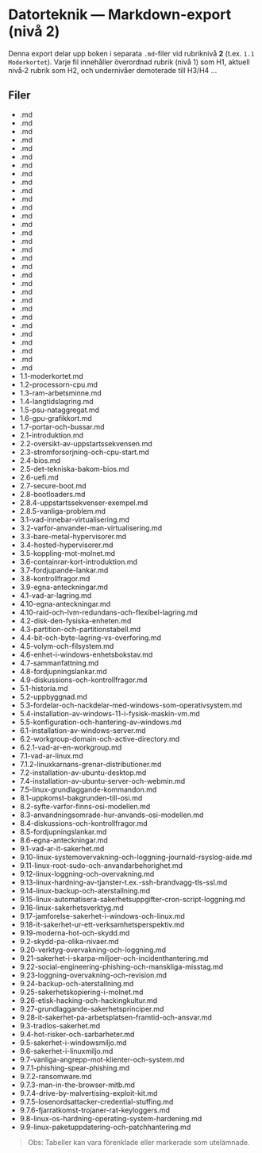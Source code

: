# Datorteknik — Markdown-export (nivå 2)

Denna export delar upp boken i separata `.md`-filer vid rubriknivå **2** (t.ex. `1.1 Moderkortet`).
Varje fil innehåller överordnad rubrik (nivå 1) som H1, aktuell nivå‑2 rubrik som H2, och undernivåer demoterade till H3/H4 …

## Filer
- .md
- .md
- .md
- .md
- .md
- .md
- .md
- .md
- .md
- .md
- .md
- .md
- .md
- .md
- .md
- .md
- .md
- .md
- .md
- .md
- .md
- .md
- .md
- .md
- .md
- .md
- .md
- .md
- .md
- .md
- .md
- 1.1-moderkortet.md
- 1.2-processorn-cpu.md
- 1.3-ram-arbetsminne.md
- 1.4-langtidslagring.md
- 1.5-psu-nataggregat.md
- 1.6-gpu-grafikkort.md
- 1.7-portar-och-bussar.md
- 2.1-introduktion.md
- 2.2-oversikt-av-uppstartssekvensen.md
- 2.3-stromforsorjning-och-cpu-start.md
- 2.4-bios.md
- 2.5-det-tekniska-bakom-bios.md
- 2.6-uefi.md
- 2.7-secure-boot.md
- 2.8-bootloaders.md
- 2.8.4-uppstartssekvenser-exempel.md
- 2.8.5-vanliga-problem.md
- 3.1-vad-innebar-virtualisering.md
- 3.2-varfor-anvander-man-virtualisering.md
- 3.3-bare-metal-hypervisorer.md
- 3.4-hosted-hypervisorer.md
- 3.5-koppling-mot-molnet.md
- 3.6-containrar-kort-introduktion.md
- 3.7-fordjupande-lankar.md
- 3.8-kontrollfragor.md
- 3.9-egna-anteckningar.md
- 4.1-vad-ar-lagring.md
- 4.10-egna-anteckningar.md
- 4.10-raid-och-lvm-redundans-och-flexibel-lagring.md
- 4.2-disk-den-fysiska-enheten.md
- 4.3-partition-och-partitionstabell.md
- 4.4-bit-och-byte-lagring-vs-overforing.md
- 4.5-volym-och-filsystem.md
- 4.6-enhet-i-windows-enhetsbokstav.md
- 4.7-sammanfattning.md
- 4.8-fordjupningslankar.md
- 4.9-diskussions-och-kontrollfragor.md
- 5.1-historia.md
- 5.2-uppbyggnad.md
- 5.3-fordelar-och-nackdelar-med-windows-som-operativsystem.md
- 5.4-installation-av-windows-11-i-fysisk-maskin-vm.md
- 5.5-konfiguration-och-hantering-av-windows.md
- 6.1-installation-av-windows-server.md
- 6.2-workgroup-domain-och-active-directory.md
- 6.2.1-vad-ar-en-workgroup.md
- 7.1-vad-ar-linux.md
- 7.1.2-linuxkarnans-grenar-distributioner.md
- 7.2-installation-av-ubuntu-desktop.md
- 7.4-installation-av-ubuntu-server-och-webmin.md
- 7.5-linux-grundlaggande-kommandon.md
- 8.1-uppkomst-bakgrunden-till-osi.md
- 8.2-syfte-varfor-finns-osi-modellen.md
- 8.3-anvandningsomrade-hur-anvands-osi-modellen.md
- 8.4-diskussions-och-kontrollfragor.md
- 8.5-fordjupningslankar.md
- 8.6-egna-anteckningar.md
- 9.1-vad-ar-it-sakerhet.md
- 9.10-linux-systemovervakning-och-loggning-journald-rsyslog-aide.md
- 9.11-linux-root-sudo-och-anvandarbehorighet.md
- 9.12-linux-loggning-och-overvakning.md
- 9.13-linux-hardning-av-tjanster-t.ex.-ssh-brandvagg-tls-ssl.md
- 9.14-linux-backup-och-aterstallning.md
- 9.15-linux-automatisera-sakerhetsuppgifter-cron-script-loggning.md
- 9.16-linux-sakerhetsverktyg.md
- 9.17-jamforelse-sakerhet-i-windows-och-linux.md
- 9.18-it-sakerhet-ur-ett-verksamhetsperspektiv.md
- 9.19-moderna-hot-och-skydd.md
- 9.2-skydd-pa-olika-nivaer.md
- 9.20-verktyg-overvakning-och-loggning.md
- 9.21-sakerhet-i-skarpa-miljoer-och-incidenthantering.md
- 9.22-social-engineering-phishing-och-manskliga-misstag.md
- 9.23-loggning-overvakning-och-revision.md
- 9.24-backup-och-aterstallning.md
- 9.25-sakerhetskopiering-i-molnet.md
- 9.26-etisk-hacking-och-hackingkultur.md
- 9.27-grundlaggande-sakerhetsprinciper.md
- 9.28-it-sakerhet-pa-arbetsplatsen-framtid-och-ansvar.md
- 9.3-tradlos-sakerhet.md
- 9.4-hot-risker-och-sarbarheter.md
- 9.5-sakerhet-i-windowsmiljo.md
- 9.6-sakerhet-i-linuxmiljo.md
- 9.7-vanliga-angrepp-mot-klienter-och-system.md
- 9.7.1-phishing-spear-phishing.md
- 9.7.2-ransomware.md
- 9.7.3-man-in-the-browser-mitb.md
- 9.7.4-drive-by-malvertising-exploit-kit.md
- 9.7.5-losenordsattacker-credential-stuffing.md
- 9.7.6-fjarratkomst-trojaner-rat-keyloggers.md
- 9.8-linux-os-hardning-operating-system-hardening.md
- 9.9-linux-paketuppdatering-och-patchhantering.md

> Obs: Tabeller kan vara förenklade eller markerade som utelämnade.
